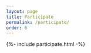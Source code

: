 ```yaml
---
layout: page
title: Participate
permalink: /participate/
order: 6
---
```


{%- include participate.html -%}
